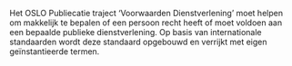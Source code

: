 Het OSLO Publiecatie traject ‘Voorwaarden Dienstverlening’ moet helpen om makkelijk te bepalen of een persoon recht heeft of moet voldoen aan een bepaalde publieke dienstverlening. Op basis van internationale standaarden wordt deze standaard opgebouwd en verrijkt met eigen geïnstantieerde termen.
